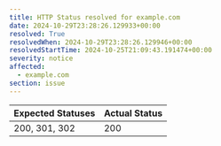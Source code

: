 ```yaml
---
title: HTTP Status resolved for example.com
date: 2024-10-29T23:28:26.129933+00:00
resolved: True
resolvedWhen: 2024-10-29T23:28:26.129946+00:00
resolvedStartTime: 2024-10-25T21:09:43.191474+00:00
severity: notice
affected:
  - example.com
section: issue
---
```


| Expected Statuses | Actual Status  |
|-------------------|----------------|
| 200, 301, 302 | 200 |

